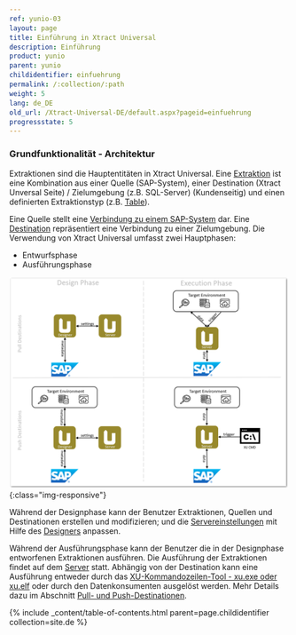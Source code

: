 ```yaml
---
ref: yunio-03
layout: page
title: Einführung in Xtract Universal
description: Einführung
product: yunio
parent: yunio
childidentifier: einfuehrung
permalink: /:collection/:path
weight: 5
lang: de_DE
old_url: /Xtract-Universal-DE/default.aspx?pageid=einfuehrung
progressstate: 5
---
```


### Grundfunktionalität - Architektur

Extraktionen sind die Hauptentitäten in Xtract Universal. Eine [Extraktion](./erste-schritte/eine-neue-extraktion-anlegen) ist eine Kombination aus einer Quelle (SAP-System), 
einer Destination (Xtract Unversal Seite) / Zielumgebung (z.B. SQL-Server) (Kundenseitig) und einen definierten Extraktionstyp (z.B. [Table](./table)).


Eine Quelle stellt eine [Verbindung zu einem SAP-System](./einfuehrung/sap-verbindungen-anlegen) dar. Eine [Destination](./destinationen) repräsentiert eine Verbindung zu einer Zielumgebung.
Die Verwendung von Xtract Universal umfasst zwei Hauptphasen:
- Entwurfsphase
- Ausführungsphase

![xu-arch-01](/img/content/xu/xu-arch-01.png){:class="img-responsive"}

Während der Designphase kann der Benutzer Extraktionen, Quellen und Destinationen erstellen und modifizieren; und die [Servereinstellungen](./server/server_einstellungen) mit Hilfe des [Designers](./erste-schritte/designer-overview) anpassen. 

Während der Ausführungsphase kann der Benutzer die in der Designphase entworfenen Extraktionen ausführen. Die Ausführung der Extraktionen findet auf dem [Server](./server) statt. Abhängig von der Destination kann eine Ausführung entweder durch das [XU-Kommandozeilen-Tool - xu.exe oder xu.elf](./extraktionen-ausfuehren-und-einplanen/call-via-commandline) oder durch den Datenkonsumenten ausgelöst werden. Mehr Details dazu im Abschnitt [Pull- und Push-Destinationen](./destinationen#pull--und-push-destinationen). 


{% include _content/table-of-contents.html parent=page.childidentifier collection=site.de %}
